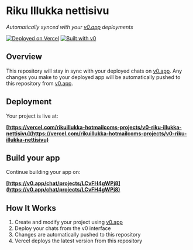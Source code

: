 # Riku Illukka nettisivu

*Automatically synced with your [v0.app](https://v0.app) deployments*

[![Deployed on Vercel](https://img.shields.io/badge/Deployed%20on-Vercel-black?style=for-the-badge&logo=vercel)](https://vercel.com/rikuillukka-hotmailcoms-projects/v0-riku-illukka-nettisivu)
[![Built with v0](https://img.shields.io/badge/Built%20with-v0.app-black?style=for-the-badge)](https://v0.app/chat/projects/LCvFH4gWPj8)

## Overview

This repository will stay in sync with your deployed chats on [v0.app](https://v0.app).
Any changes you make to your deployed app will be automatically pushed to this repository from [v0.app](https://v0.app).

## Deployment

Your project is live at:

**[https://vercel.com/rikuillukka-hotmailcoms-projects/v0-riku-illukka-nettisivu](https://vercel.com/rikuillukka-hotmailcoms-projects/v0-riku-illukka-nettisivu)**

## Build your app

Continue building your app on:

**[https://v0.app/chat/projects/LCvFH4gWPj8](https://v0.app/chat/projects/LCvFH4gWPj8)**

## How It Works

1. Create and modify your project using [v0.app](https://v0.app)
2. Deploy your chats from the v0 interface
3. Changes are automatically pushed to this repository
4. Vercel deploys the latest version from this repository